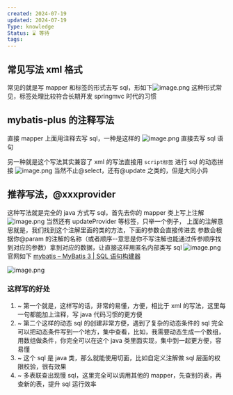 ```yaml
---
created: 2024-07-19
updated: 2024-07-19
Type: knowledge
Status: ⌛️ 等待
tags:
---
```

## 常见写法 xml 格式

常见的就是写 mapper 和标签的形式去写 sql，形如下![image.png](https://obsidian-pic-1317906728.cos.ap-nanjing.myqcloud.com/obsidian/20240719234713.png)
这种形式常见，标签处理比较符合长期开发 springmvc 时代的习惯

## mybatis-plus 的注释写法

直接 mapper 上面用注释去写 sql，一种是这样的
![image.png](https://obsidian-pic-1317906728.cos.ap-nanjing.myqcloud.com/obsidian/20240719235001.png)
直接去写 sql 语句

另一种就是这个写法其实兼容了 xml 的写法直接用 `script标签` 进行 sql 的动态拼接
![image.png](https://obsidian-pic-1317906728.cos.ap-nanjing.myqcloud.com/obsidian/20240719235313.png)
当然不止@select，还有@update 之类的，但是大同小异

## 推荐写法，@xxxprovider

这种写法就是完全的 java 方式写 sql，首先去你的 mapper 类上写上注解
![image.png](https://obsidian-pic-1317906728.cos.ap-nanjing.myqcloud.com/obsidian/20240719235431.png)
当然还有 updateProvider 等标签，只举一个例子，
上面的注解意思就是，我们找到这个注解里面的类的方法，下面的参数会直接传进去
参数会根据你@param 的注解的名称（或者顺序--意思是你不写注解也能通过传参顺序找到对应的参数）拿到对应的数据，让直接这样用匿名内部类写 sql ![image.png](https://obsidian-pic-1317906728.cos.ap-nanjing.myqcloud.com/obsidian/20240719235602.png)
官网如下 [mybatis – MyBatis 3 | SQL 语句构建器](https://mybatis.org/mybatis-3/zh_CN/statement-builders.html)

![image.png](https://obsidian-pic-1317906728.cos.ap-nanjing.myqcloud.com/obsidian/20240719235814.png)

### 这样写的好处
1. ~ 第一个就是，这样写的话，非常的易懂，方便，相比于 xml 的写法，这里每一句都能加上注释，写 java 代码习惯的更方便
2. ~ 第二个这样的动态 sql 的创建非常方便，遇到了复杂的动态条件的 sql 完全可以把动态条件写到一个地方，集中查看，比如，我需要动态生成一个数组，用数组做条件，你完全可以在这个 java 类里面实现，集中到一起更方便，容易懂
3. ~ 这个 sql 是 java 类，那么就能使用切面，比如自定义注解做 sql 层面的权限校验，很有效果
4. ~ 多表联查出现慢 sql，这里完全可以调用其他的 mapper，先查别的表，再查新的表，提升 sql 运行效率